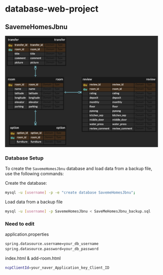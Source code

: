 # database-web-project

## SavemeHomesJbnu

![Database ERD](DatabaseERD.png)

### Database Setup

To create the `SavemeHomesJbnu` database and load data from a backup file, use the following commands:

Create the database:
   ```bash
   mysql -u [username] -p -e "create database SavemeHomesJbnu";
   ```
Load data from a backup file
   ```bash
   mysql -u [username] -p SavemeHomesJbnu < SaveMeHomesJbnu_backup.sql
   ```

### Need to edit

application.properties
   ```bash
  spring.datasource.username=your_db_username
  spring.datasource.password=your_db_password
   ```

index.html & add-room.html
   ```bash
  ncpClientId=your_naver_Application_key_Client_ID
   ```
